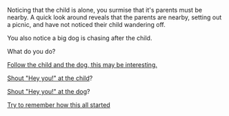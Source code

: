 Noticing that the child is alone, you surmise that it's parents must be nearby. A quick look around
reveals that the parents are nearby, setting out a picnic, and have not noticed their child wandering
off.

You also notice a big dog is chasing after the child.

What do you do?

[Follow the child and the dog, this may be interesting.](../follow/follow.md)

[Shout "Hey you!" at the child](../shout/child-wave.md)?

[Shout "Hey you!" at the dog](shout-at-dog/shout-at-dog.md)?

[Try to remember how this all started](../../../marshmallow.md)
